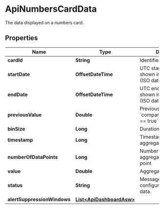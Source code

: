 

# ApiNumbersCardData

The data displayed on a numbers card.

## Properties

| Name | Type | Description | Notes |
|------------ | ------------- | ------------- | -------------|
|**cardId** | **String** | Identifier of the card. |  [optional] |
|**startDate** | **OffsetDateTime** | UTC start date of the data shown in the API output (ISO date-time format). |  [optional] |
|**endDate** | **OffsetDateTime** | UTC end date of the data shown in the API output (ISO date-time format). |  [optional] |
|**previousValue** | **Double** | Previous value if &#x60;compareToPreviousValue &#x3D;&#x3D; true&#x60; in configuration. |  [optional] |
|**binSize** | **Long** | Duration of each bin. |  [optional] |
|**timestamp** | **Long** | Timestamp of the aggregated data point. |  [optional] |
|**numberOfDataPoints** | **Long** | Number of points aggregated into the data point |  [optional] |
|**value** | **Double** | Aggregated value. |  [optional] |
|**status** | **String** | Message for not fully configured card or no data. |  [optional] |
|**alertSuppressionWindows** | [**List&lt;ApiDashboardAsw&gt;**](ApiDashboardAsw.md) |  |  [optional] |



